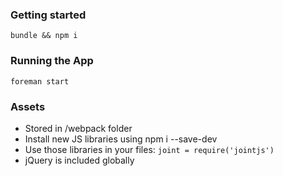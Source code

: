 ### Getting started
`bundle && npm i `


### Running the App
`foreman start`

### Assets
* Stored in /webpack folder
* Install new JS libraries using npm i <your module> --save-dev
* Use those libraries in your files: `joint = require('jointjs')`
* jQuery is included globally
